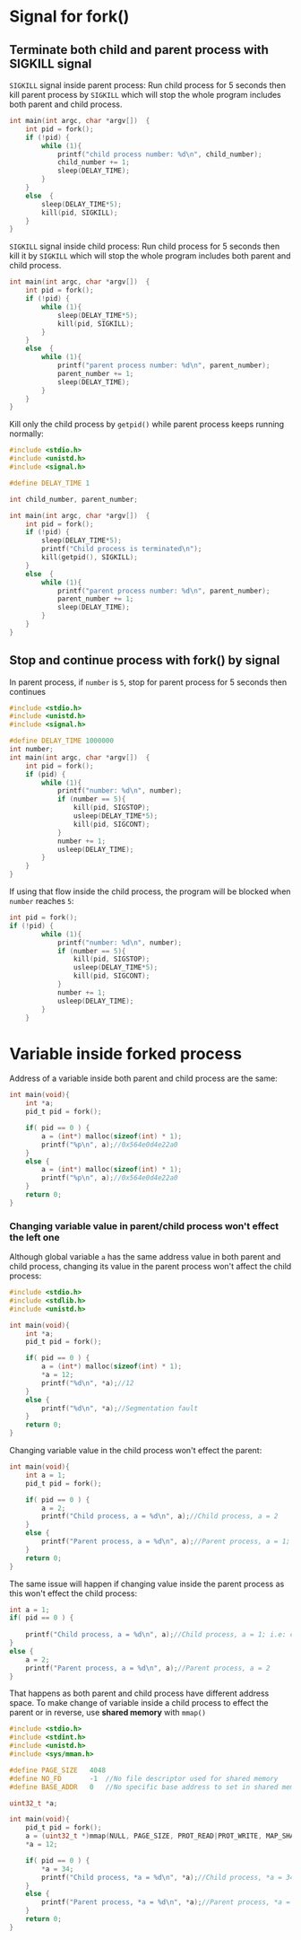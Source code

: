 # Signal for fork()

## Terminate both child and parent process with SIGKILL signal

``SIGKILL`` signal inside parent process: Run child process for 5 seconds then kill parent process by ``SIGKILL``  which will stop the whole program includes both parent and child process.

```c
int main(int argc, char *argv[])  {
	int pid = fork();
	if (!pid) {
        while (1){
            printf("child process number: %d\n", child_number);
            child_number += 1;
            sleep(DELAY_TIME);
        }
    } 
	else  {
        sleep(DELAY_TIME*5);
        kill(pid, SIGKILL);
    }
}
```

``SIGKILL`` signal inside child process: Run child process for 5 seconds then kill it by ``SIGKILL``  which will stop the whole program includes both parent and child process.
 
```c
int main(int argc, char *argv[])  {
	int pid = fork();
	if (!pid) {
        while (1){
            sleep(DELAY_TIME*5);
            kill(pid, SIGKILL);
        }
    } 
	else  {
        while (1){
            printf("parent process number: %d\n", parent_number);
            parent_number += 1;
            sleep(DELAY_TIME);
        }
    }
}
```

Kill only the child process by ``getpid()`` while parent process keeps running normally:

```c
#include <stdio.h>
#include <unistd.h>
#include <signal.h>   

#define DELAY_TIME 1

int child_number, parent_number;

int main(int argc, char *argv[])  {
	int pid = fork();
	if (!pid) {
		sleep(DELAY_TIME*5);
		printf("Child process is terminated\n");
		kill(getpid(), SIGKILL);
    } 
	else  {
        while (1){
            printf("parent process number: %d\n", parent_number);
            parent_number += 1;
            sleep(DELAY_TIME);
        }
    }
}
```

## Stop and continue process with fork() by signal

In parent process, if ``number`` is ``5``, stop for parent process for 5 seconds then continues

```c
#include <stdio.h>
#include <unistd.h>
#include <signal.h>   

#define DELAY_TIME 1000000
int number;
int main(int argc, char *argv[])  {
	int pid = fork();
	if (pid) {
        while (1){
            printf("number: %d\n", number);
            if (number == 5){
                kill(pid, SIGSTOP);
                usleep(DELAY_TIME*5);
                kill(pid, SIGCONT);
            } 
            number += 1;
            usleep(DELAY_TIME);
        }
    }
}
```
If using that flow inside the child process, the program will be blocked when ``number`` reaches ``5``:

```c
int pid = fork();
if (!pid) {
        while (1){
            printf("number: %d\n", number);
            if (number == 5){
                kill(pid, SIGSTOP);
                usleep(DELAY_TIME*5);
                kill(pid, SIGCONT);
            } 
            number += 1;
            usleep(DELAY_TIME);
        }
    }
```

# Variable inside forked process

Address of a variable inside both parent and child process are the same:

```c
int main(void){
    int *a;
    pid_t pid = fork();

    if( pid == 0 ) {
        a = (int*) malloc(sizeof(int) * 1);
        printf("%p\n", a);//0x564e0d4e22a0
    }
    else {
        a = (int*) malloc(sizeof(int) * 1);
        printf("%p\n", a);//0x564e0d4e22a0
    }
    return 0;
}
```

### Changing variable value in parent/child process won't effect the left one

Although global variable ``a`` has the same address value in both parent and child process, changing its value in the parent process won't affect the child process:

```c
#include <stdio.h>
#include <stdlib.h>
#include <unistd.h>

int main(void){
    int *a;
    pid_t pid = fork();

    if( pid == 0 ) {
        a = (int*) malloc(sizeof(int) * 1);
        *a = 12;
        printf("%d\n", *a);//12
    }
    else {
        printf("%d\n", *a);//Segmentation fault
    }
    return 0;
}
```

Changing variable value in the child process won't effect the parent:

```c
int main(void){
    int a = 1;
    pid_t pid = fork();

    if( pid == 0 ) {
        a = 2;
        printf("Child process, a = %d\n", a);//Child process, a = 2
    }
    else {
        printf("Parent process, a = %d\n", a);//Parent process, a = 1; i.e: can't be changed by the child process
    }
    return 0;
}
```

The same issue will happen if changing value inside the parent process as this won't effect the child process:

```c
int a = 1;
if( pid == 0 ) {
    
    printf("Child process, a = %d\n", a);//Child process, a = 1; i.e: can't be changed by the parent process
}
else {
    a = 2;
    printf("Parent process, a = %d\n", a);//Parent process, a = 2
}
```

That happens as both parent and child process have different address space. To make change of variable inside a child process to effect the parent or in reverse, use **shared memory** with ``mmap()``

```c
#include <stdio.h>
#include <stdint.h>
#include <unistd.h>
#include <sys/mman.h>

#define PAGE_SIZE   4048
#define NO_FD       -1  //No file descriptor used for shared memory
#define BASE_ADDR   0   //No specific base address to set in shared memory

uint32_t *a;

int main(void){
    pid_t pid = fork();
    a = (uint32_t *)mmap(NULL, PAGE_SIZE, PROT_READ|PROT_WRITE, MAP_SHARED|MAP_ANONYMOUS, NO_FD, BASE_ADDR);
    *a = 12;

    if( pid == 0 ) {
        *a = 34;
        printf("Child process, *a = %d\n", *a);//Child process, *a = 34
    }
    else {
        printf("Parent process, *a = %d\n", *a);//Parent process, *a = 12
    }
    return 0;
}
```
